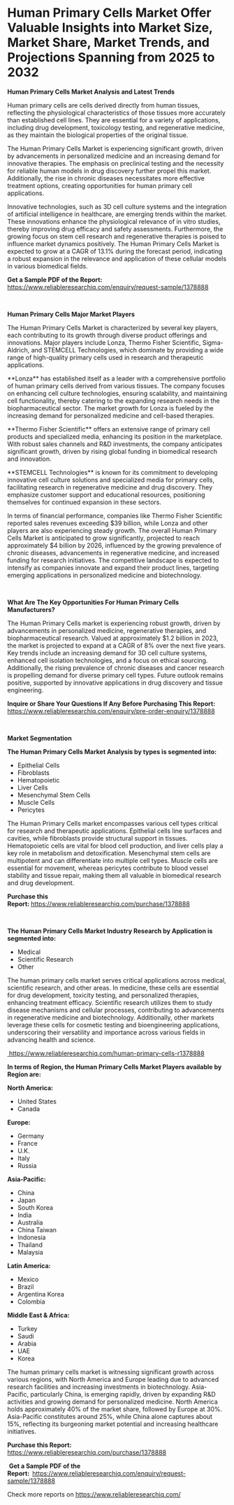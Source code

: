 <p><h1>Human Primary Cells Market Offer Valuable Insights into Market Size, Market Share, Market Trends, and Projections Spanning from 2025 to 2032</h1></p><p><strong>Human Primary Cells Market Analysis and Latest Trends</strong></p>
<p><p>Human primary cells are cells derived directly from human tissues, reflecting the physiological characteristics of those tissues more accurately than established cell lines. They are essential for a variety of applications, including drug development, toxicology testing, and regenerative medicine, as they maintain the biological properties of the original tissue.</p><p>The Human Primary Cells Market is experiencing significant growth, driven by advancements in personalized medicine and an increasing demand for innovative therapies. The emphasis on preclinical testing and the necessity for reliable human models in drug discovery further propel this market. Additionally, the rise in chronic diseases necessitates more effective treatment options, creating opportunities for human primary cell applications.</p><p>Innovative technologies, such as 3D cell culture systems and the integration of artificial intelligence in healthcare, are emerging trends within the market. These innovations enhance the physiological relevance of in vitro studies, thereby improving drug efficacy and safety assessments. Furthermore, the growing focus on stem cell research and regenerative therapies is poised to influence market dynamics positively. The Human Primary Cells Market is expected to grow at a CAGR of 13.1% during the forecast period, indicating a robust expansion in the relevance and application of these cellular models in various biomedical fields.</p></p>
<p><strong>Get a Sample PDF of the Report:&nbsp;</strong> <a href="https://www.reliableresearchiq.com/enquiry/request-sample/1378888?utm_campaign=2735&utm_medium=2&utm_source=Github&utm_content=ia&utm_term=03032025&utm_id=human-primary-cells">https://www.reliableresearchiq.com/enquiry/request-sample/1378888</a></p>
<p>&nbsp;</p>
<p><strong>Human Primary Cells Major Market Players</strong></p>
<p><p>The Human Primary Cells Market is characterized by several key players, each contributing to its growth through diverse product offerings and innovations. Major players include Lonza, Thermo Fisher Scientific, Sigma-Aldrich, and STEMCELL Technologies, which dominate by providing a wide range of high-quality primary cells used in research and therapeutic applications.</p><p>**Lonza** has established itself as a leader with a comprehensive portfolio of human primary cells derived from various tissues. The company focuses on enhancing cell culture technologies, ensuring scalability, and maintaining cell functionality, thereby catering to the expanding research needs in the biopharmaceutical sector. The market growth for Lonza is fueled by the increasing demand for personalized medicine and cell-based therapies.</p><p>**Thermo Fisher Scientific** offers an extensive range of primary cell products and specialized media, enhancing its position in the marketplace. With robust sales channels and R&D investments, the company anticipates significant growth, driven by rising global funding in biomedical research and innovation.</p><p>**STEMCELL Technologies** is known for its commitment to developing innovative cell culture solutions and specialized media for primary cells, facilitating research in regenerative medicine and drug discovery. They emphasize customer support and educational resources, positioning themselves for continued expansion in these sectors.</p><p>In terms of financial performance, companies like Thermo Fisher Scientific reported sales revenues exceeding $39 billion, while Lonza and other players are also experiencing steady growth. The overall Human Primary Cells Market is anticipated to grow significantly, projected to reach approximately $4 billion by 2026, influenced by the growing prevalence of chronic diseases, advancements in regenerative medicine, and increased funding for research initiatives. The competitive landscape is expected to intensify as companies innovate and expand their product lines, targeting emerging applications in personalized medicine and biotechnology.</p></p>
<p>&nbsp;</p>
<p><strong>What Are The Key Opportunities For Human Primary Cells Manufacturers?</strong></p>
<p><p>The Human Primary Cells market is experiencing robust growth, driven by advancements in personalized medicine, regenerative therapies, and biopharmaceutical research. Valued at approximately $1.2 billion in 2023, the market is projected to expand at a CAGR of 8% over the next five years. Key trends include an increasing demand for 3D cell culture systems, enhanced cell isolation technologies, and a focus on ethical sourcing. Additionally, the rising prevalence of chronic diseases and cancer research is propelling demand for diverse primary cell types. Future outlook remains positive, supported by innovative applications in drug discovery and tissue engineering.</p></p>
<p><strong>Inquire or Share Your Questions If Any Before Purchasing This Report:</strong> <a href="https://www.reliableresearchiq.com/enquiry/pre-order-enquiry/1378888?utm_campaign=2735&utm_medium=2&utm_source=Github&utm_content=ia&utm_term=03032025&utm_id=human-primary-cells">https://www.reliableresearchiq.com/enquiry/pre-order-enquiry/1378888</a></p>
<p>&nbsp;</p>
<p><strong>Market Segmentation</strong></p>
<p><strong>The Human Primary Cells Market Analysis by types is segmented into:</strong></p>
<p><ul><li>Epithelial Cells</li><li>Fibroblasts</li><li>Hematopoietic</li><li>Liver Cells</li><li>Mesenchymal Stem Cells</li><li>Muscle Cells</li><li>Pericytes</li></ul></p>
<p><p>The Human Primary Cells market encompasses various cell types critical for research and therapeutic applications. Epithelial cells line surfaces and cavities, while fibroblasts provide structural support in tissues. Hematopoietic cells are vital for blood cell production, and liver cells play a key role in metabolism and detoxification. Mesenchymal stem cells are multipotent and can differentiate into multiple cell types. Muscle cells are essential for movement, whereas pericytes contribute to blood vessel stability and tissue repair, making them all valuable in biomedical research and drug development.</p></p>
<p><strong>Purchase this Report:&nbsp;</strong><a href="https://www.reliableresearchiq.com/purchase/1378888?utm_campaign=2735&utm_medium=2&utm_source=Github&utm_content=ia&utm_term=03032025&utm_id=human-primary-cells">https://www.reliableresearchiq.com/purchase/1378888</a></p>
<p>&nbsp;</p>
<p><strong>The Human Primary Cells Market Industry Research by Application is segmented into:</strong></p>
<p><ul><li>Medical</li><li>Scientific Research</li><li>Other</li></ul></p>
<p><p>The human primary cells market serves critical applications across medical, scientific research, and other areas. In medicine, these cells are essential for drug development, toxicity testing, and personalized therapies, enhancing treatment efficacy. Scientific research utilizes them to study disease mechanisms and cellular processes, contributing to advancements in regenerative medicine and biotechnology. Additionally, other markets leverage these cells for cosmetic testing and bioengineering applications, underscoring their versatility and importance across various fields in advancing health and science.</p></p>
<p><a href="https://www.reliableresearchiq.com/human-primary-cells-r1378888?utm_campaign=2735&utm_medium=2&utm_source=Github&utm_content=ia&utm_term=03032025&utm_id=human-primary-cells">&nbsp;https://www.reliableresearchiq.com/human-primary-cells-r1378888</a></p>
<p><strong>In terms of Region, the Human Primary Cells Market Players available by Region are:</strong></p>
<p>
    <p> <strong> North America: </strong>
        <ul>
            <li>United States</li>
            <li>Canada</li>
        </ul>
        </p> 
    <p> <strong> Europe: </strong>
        <ul>
            <li>Germany</li>
            <li>France</li>
            <li>U.K.</li>
            <li>Italy</li>
            <li>Russia</li>
        </ul>
        </p> 
    <p> <strong> Asia-Pacific: </strong>
        <ul>
            <li>China</li>
            <li>Japan</li>
            <li>South Korea</li>
            <li>India</li>
            <li>Australia</li>
            <li>China Taiwan</li>
            <li>Indonesia</li>
            <li>Thailand</li>
            <li>Malaysia</li>
        </ul>
        </p> 
    <p> <strong> Latin America: </strong>
        <ul>
            <li>Mexico</li>
            <li>Brazil</li>
            <li>Argentina Korea</li>
            <li>Colombia</li>
        </ul>
        </p> 
    <p> <strong> Middle East & Africa: </strong>
        <ul>
            <li>Turkey</li>
            <li>Saudi</li>
            <li>Arabia</li>
            <li>UAE</li>
            <li>Korea</li>
        </ul>
    </p>
    </p>
<p><p>The human primary cells market is witnessing significant growth across various regions, with North America and Europe leading due to advanced research facilities and increasing investments in biotechnology. Asia-Pacific, particularly China, is emerging rapidly, driven by expanding R&D activities and growing demand for personalized medicine. North America holds approximately 40% of the market share, followed by Europe at 30%. Asia-Pacific constitutes around 25%, while China alone captures about 15%, reflecting its burgeoning market potential and increasing healthcare initiatives.</p></p>
<p><strong>Purchase this Report: </strong><a href="https://www.reliableresearchiq.com/purchase/1378888?utm_campaign=2735&utm_medium=2&utm_source=Github&utm_content=ia&utm_term=03032025&utm_id=human-primary-cells">https://www.reliableresearchiq.com/purchase/1378888</a></p>
<p>&nbsp;<strong>Get a Sample PDF of the Report:&nbsp;&nbsp;</strong><a href="https://www.reliableresearchiq.com/enquiry/request-sample/1378888?utm_campaign=2735&utm_medium=2&utm_source=Github&utm_content=ia&utm_term=03032025&utm_id=human-primary-cells">https://www.reliableresearchiq.com/enquiry/request-sample/1378888</a></p>
<p><strong></strong></p>
<p>Check more reports on <a href="https://www.reliableresearchiq.com/?utm_campaign=2735&utm_medium=2&utm_source=Github&utm_content=ia&utm_term=03032025&utm_id=human-primary-cells">https://www.reliableresearchiq.com/</a></p>